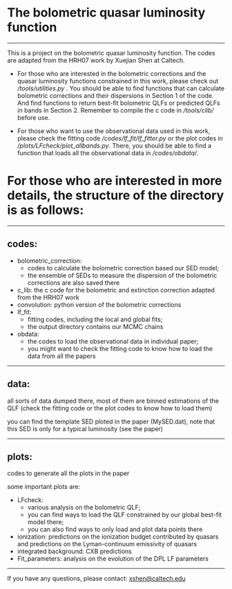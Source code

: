 # The bolometric quasar luminosity function

---

This is a project on the bolometric quasar luminosity function. The codes are adapted from the HRH07 work by Xuejian Shen at Caltech.

- For those who are interested in the bolometric corrections and the quasar luminosity functions constrained in this work, please check out */tools/utilities.py* . You should be able to find functions that can calculate bolometric corrections and their dispersions in Section 1 of the code. 
  And find functions to return best-fit bolometric QLFs or predicted QLFs in bands in Section 2. Remember to compile the c code in */tools/clib/* before use.

- For those who want to use the observational data used in this work, please check the fitting code */codes/lf_fit/lf_fitter.py* or the plot codes in */plots/LFcheck/plot_allbands.py*. There, you should be able to find a function that loads all the observational data in */codes/obdata/*.

# For those who are interested in more details, the structure of the directory is as follows:

---

## codes:
* bolometric_correction: 
	* codes to calculate the bolometric correction based our SED model; 
	* the ensemble of SEDs to measure the dispersion of the bolometric corrections are also saved there
* c_lib: the c code for the bolometric and extinction correction adapted from the HRH07 work
* convolution: python version of the bolometric corrections
* lf_fit: 
	* fitting codes, including the local and global fits; 
	* the output directory contains our MCMC chains
* obdata: 
	* the codes to load the observational data in individual paper; 
	* you might want to check the fitting code to know how to load the data from all the papers

---

## data:
all sorts of data dumped there, most of them are binned estimations of the QLF (check the fitting code or the plot codes to know how to load them)

you can find the template SED ploted in the paper (MySED.dat), note that this SED is only for a typical luminosity (see the paper)

---

## plots:
codes to generate all the plots in the paper

some important plots are:

* LFcheck: 
	* various analysis on the bolometric QLF;
	* you can find ways to load the QLF constrained by our global best-fit model there;
	* you can also find ways to only load and plot data points there
* ionization: predictions on the ionization budget contributed by quasars and predictions on the Lyman-continuum emissivity of quasars
* integrated background: CXB predictions
* Fit_parameters: analysis on the evolution of the DPL LF parameters

---

If you have any questions, please contact: xshen@caltech.edu

